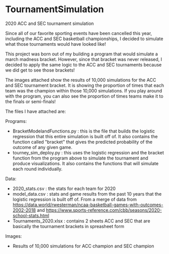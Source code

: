 # TournamentSimulation
2020 ACC and SEC tournament simulation 

Since all of our favorite sporting events have been cancelled this year, including the ACC and SEC basketball championships, I decided to simulate what those tournaments would have looked like! 

This project was born out of my building a program that would simulate a march madness bracket. However, since that bracket was never released, I decided to apply the same logic to the ACC and SEC tournaments because we did get to see those brackets! 

The images attached show the results of 10,000 simulations for the ACC and SEC tournament bracket. It is showing the proportion of times that each team was the champion within those 10,000 simulations. If you play around with the program, you can also see the proportion of times teams make it to the finals or semi-finals!

The files I have attached are:
  
  Programs:
  - BracketModelandFunctions.py : this is the file that builds the logistic regression that this entire simulation is built off of. It       also contains the function called "bracket" that gives the predicted probability of the outcome of any given game. 
  - tourney_sim_deploy.py : this uses the logistic regression and the bracket function from the program above to simulate the tournament      and produce visualizations. It also contains the functions that will simulate each round individually. 
  
  Data: 
  - 2020_stats.csv : the stats for each team for 2020 
  - model_data.csv : stats and game results from the past 10 years that the logistic regression is built off of. From a merge of data       from https://data.world/rwesterman/ncaa-basketball-games-with-outcomes-2002-2018 and 
    https://www.sports-reference.com/cbb/seasons/2020-school-stats.html
  - Tournaments_2020.xlsx : contains 2 sheets ACC and SEC that are basically the tournament brackets in spreasheet form 
  
  Images:
  - Results of 10,000 simulations for ACC champion and SEC champion
